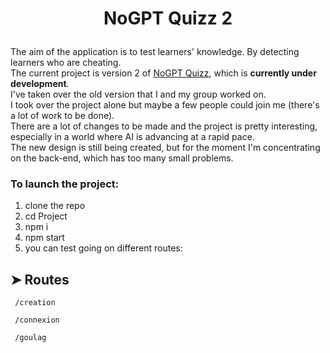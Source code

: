 
# <p align="center">NoGPT Quizz 2</p>
  
The aim of the application is to test learners' knowledge. By detecting learners who are cheating. <br>
The current project is version 2 of [NoGPT Quizz](https://github.com/Oomaxime/NOGPT-QUIZZ), which is **currently under development**. <br>
I've taken over the old version that I and my group worked on. <br> I took over the project alone but maybe a few people could join me (there's a lot of work to be done). <br>There are a lot of changes to be made and the project is pretty interesting, especially in a world where AI is advancing at a rapid pace. <br>
The new design is still being created, but for the moment I'm concentrating on the back-end, which has too many small problems. 

### To launch the project: 
1) clone the repo
2) cd Project
3) npm i 
4) npm start 
5) you can test going on different routes: 

## ➤ Routes

```http
 /creation
```
```http
 /connexion
```
```http
 /goulag
```
